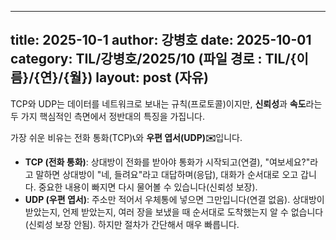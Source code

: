  ---
 title: 2025-10-1
 author: 강병호
 date: 2025-10-01
 category: TIL/강병호/2025/10 (파일 경로 : TIL/{이름}/{연}/{월})
 layout: post (자유)
 ---


TCP와 UDP는 데이터를 네트워크로 보내는 규칙(프로토콜)이지만, **신뢰성**과 **속도**라는 두 가지 핵심적인 측면에서 정반대의 특징을 가집니다.

가장 쉬운 비유는 전화 통화(TCP)📞와 **우편 엽서(UDP)✉️**입니다.

- **TCP (전화 통화)**: 상대방이 전화를 받아야 통화가 시작되고(연결), "여보세요?"라고 말하면 상대방이 "네, 들려요"라고 대답하며(응답), 대화가 순서대로 오고 갑니다. 중요한 내용이 빠지면 다시 물어볼 수 있습니다(신뢰성 보장).
- **UDP (우편 엽서)**: 주소만 적어서 우체통에 넣으면 그만입니다(연결 없음). 상대방이 받았는지, 언제 받았는지, 여러 장을 보냈을 때 순서대로 도착했는지 알 수 없습니다(신뢰성 보장 안됨). 하지만 절차가 간단해서 매우 빠릅니다.